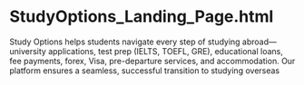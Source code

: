 # StudyOptions_Landing_Page.html
Study Options helps students navigate every step of studying abroad—university applications, test prep (IELTS, TOEFL, GRE), educational loans, fee payments, forex, Visa, pre-departure services, and accommodation. Our platform ensures a seamless, successful transition to studying overseas
